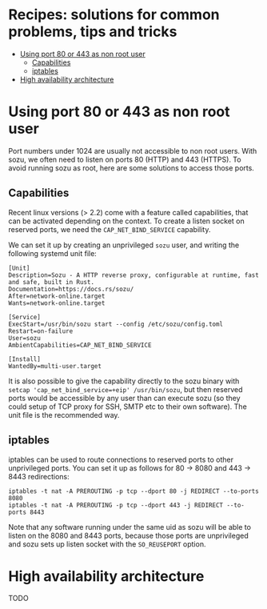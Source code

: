 # Recipes: solutions for common problems, tips and tricks

* [Using port 80 or 443 as non root user](#using-port-80-or-443-as-non-root-user)
  + [Capabilities](#capabilities)
  + [iptables](#iptables)
* [High availability architecture](#high-availability-architecture)

# Using port 80 or 443 as non root user

Port numbers under 1024 are usually not accessible to non root users. With sozu,
we often need to listen on ports 80 (HTTP) and 443 (HTTPS). To avoid running
sozu as root, here are some solutions to access those ports.

## Capabilities

Recent linux versions (> 2.2) come with a feature called capabilities, that can be
activated depending on the context. To create a listen socket on reserved ports,
we need the `CAP_NET_BIND_SERVICE` capability.

We can set it up by creating an unprivileged `sozu` user, and writing the following
systemd unit file:

```
[Unit]
Description=Sozu - A HTTP reverse proxy, configurable at runtime, fast and safe, built in Rust.
Documentation=https://docs.rs/sozu/
After=network-online.target
Wants=network-online.target

[Service]
ExecStart=/usr/bin/sozu start --config /etc/sozu/config.toml
Restart=on-failure
User=sozu
AmbientCapabilities=CAP_NET_BIND_SERVICE

[Install]
WantedBy=multi-user.target
```

It is also possible to give the capability directly to the sozu binary with
`setcap 'cap_net_bind_service=+eip' /usr/bin/sozu`,
but then reserved ports would be accessible by any user than can execute sozu (so they
could setup of TCP proxy for SSH, SMTP etc to their own software).
The unit file is the recommended way.

## iptables

iptables can be used to route connections to reserved ports to other unprivileged
ports. You can set it up as follows for 80 -> 8080 and 443 -> 8443 redirections:

```
iptables -t nat -A PREROUTING -p tcp --dport 80 -j REDIRECT --to-ports 8080
iptables -t nat -A PREROUTING -p tcp --dport 443 -j REDIRECT --to-ports 8443
```

Note that any software running under the same uid as sozu will be able to listen on
the 8080 and 8443 ports, because those ports are unprivileged and sozu sets up
listen socket with the `SO_REUSEPORT` option.

# High availability architecture

TODO

